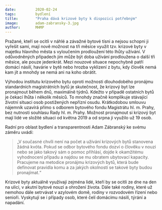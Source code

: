 ```yaml
---
date:         2020-02-24
tags:         bydlení
title:        "Praha dává krizové byty k dispozici potřebným"
image: 	      adam-zabransky-3.jpg
author:       MHMP
---
```


Pražané, kteří se ocitli v náhlé a závažné bytové tísni a nejsou schopni ji vyřešit sami, mají nově možnost na tři měsíce využít tzv. krizové byty v majetku hlavního města s vyloučením prodloužení této lhůty užívání. V odůvodněných případech jim může být doba užívání prodloužena o další tři měsíce, ale pouze jedenkrát. Mezi nouzové situace nepochybně patří domácí násilí, havárie v bytě nebo hrozba vyklizení z bytu, kdy člověk nemá kam jít a mnohdy se nemá ani na koho obrátit. 

Výhodou institutu krizového bytu oproti možnosti dlouhodobého pronájmu standardních magistrátních bytů je skutečnost, že krizový byt lze pronajmout během dnů, maximálně týdnů. Kdežto v případě ostatních bytů je čekací lhůta i několik měsíců. To mnohdy značně komplikuje stávající životní situaci osob postižených nepřízní osudu. Krátkodobou smlouvu nájemník uzavírá přímo s odborem bytového fondu Magistrátu hl. m. Prahy, bez nutnosti souhlasu Rady hl. m. Prahy. Možnost pronajmout si krizový byt mají lidé ve složité situaci od května 2019 a od srpna ji využilo už 19 osob.

Radní pro oblast bydlení a transparentnosti Adam Zábranský ke svému záměru uvádí: 

> „V současné chvíli není na počet a užívání krizových bytů stanovena žádná kvóta. Pokud se odbor bytového fondu dozví o člověku v nouzi nebo se jako takový sám o pomoc přihlásí, dojde k okamžitému vyhodnocení případu a najdou se mu obratem ubytovací kapacity. Pracujeme na metodice pronájmu krizových bytů, která bude definovat pravidla komu a za jakých okolností se takové byty budou pronajímat.“

Krizové byty aktuálně využívají zejména lidé, kteří by se ocitli ze dne na den na ulici, v akutní bytové nouzi a ohrožení života. Dále také rodiny, které už nemohou dále setrvávat v azylovém domě, rodiny v rozvodovém řízení nebo senioři. Vyskytují se i případy osob, které čelí domácímu násilí, týrání a napadání.
